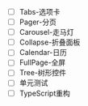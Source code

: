- [ ] Tabs-选项卡
- [ ] Pager-分页
- [ ] Carousel-走马灯
- [ ] Collapse-折叠面板
- [ ] Calendar-日历
- [ ] FullPage-全屏
- [ ] Tree-树形控件
- [ ] 单元测试
- [ ] TypeScript重构